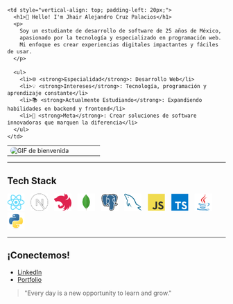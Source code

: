 <!-- Tabla para organizar imagen y texto uno al lado del otro -->
<table>
  <tr>
    <!-- Columna 1: Imagen -->
    <td width="200" style="vertical-align: top;">
      <img 
        src="https://giffiles.alphacoders.com/196/196102.gif"
        width="200"
        alt="GIF de bienvenida" 
        style="border-radius: 10px;"
      />
    </td>

    <td style="vertical-align: top; padding-left: 20px;">
      <h1>👋 Hello! I'm Jhair Alejandro Cruz Palacios</h1>
      <p>
        Soy un estudiante de desarrollo de software de 25 años de México, 
        apasionado por la tecnología y especializado en programación web. 
        Mi enfoque es crear experiencias digitales impactantes y fáciles de usar.
      </p>

      <ul>
        <li>🌐 <strong>Especialidad</strong>: Desarrollo Web</li>
        <li>💡 <strong>Intereses</strong>: Tecnología, programación y aprendizaje constante</li>
        <li>📚 <strong>Actualmente Estudiando</strong>: Expandiendo habilidades en backend y frontend</li>
        <li>🎯 <strong>Meta</strong>: Crear soluciones de software innovadoras que marquen la diferencia</li>
      </ul>
    </td>
  </tr>
</table>

---

<!-- Sección de Tech Stack -->
<h2>Tech Stack</h2>
<p>
  <!-- React -->
  <img 
       src="https://raw.githubusercontent.com/devicons/devicon/master/icons/react/react-original.svg" 
       alt="React Logo" 
       width="40" 
       style="margin-right: 10px;" 
  />
  <!-- Next.js -->
  <img 
       src="https://raw.githubusercontent.com/devicons/devicon/master/icons/nextjs/nextjs-line.svg" 
       alt="Next.js Logo" 
       width="40" 
       style="margin-right: 10px;" 
  />
  <!-- NestJS -->
  <img 
       src="https://raw.githubusercontent.com/devicons/devicon/master/icons/nestjs/nestjs-plain.svg" 
       alt="Nest.js Logo" 
       width="40" 
       style="margin-right: 10px;" 
  />
  <!-- MongoDB -->
  <img 
       src="https://raw.githubusercontent.com/devicons/devicon/master/icons/mongodb/mongodb-original.svg" 
       alt="MongoDB Logo" 
       width="40" 
       style="margin-right: 10px;" 
  />
  <!-- PostgreSQL -->
  <img 
       src="https://raw.githubusercontent.com/devicons/devicon/master/icons/postgresql/postgresql-original.svg" 
       alt="PostgreSQL Logo" 
       width="40" 
       style="margin-right: 10px;" 
  />
  <!-- MySQL -->
  <img 
       src="https://raw.githubusercontent.com/devicons/devicon/master/icons/mysql/mysql-original.svg" 
       alt="MySQL Logo" 
       width="40" 
       style="margin-right: 10px;" 
  />
  <!-- JavaScript -->
  <img 
       src="https://raw.githubusercontent.com/devicons/devicon/master/icons/javascript/javascript-original.svg" 
       alt="JavaScript Logo" 
       width="40" 
       style="margin-right: 10px;" 
  />
  <!-- TypeScript -->
  <img 
       src="https://raw.githubusercontent.com/devicons/devicon/master/icons/typescript/typescript-original.svg" 
       alt="TypeScript Logo" 
       width="40" 
       style="margin-right: 10px;" 
  />
  <!-- Java -->
  <img 
       src="https://raw.githubusercontent.com/devicons/devicon/master/icons/java/java-original.svg" 
       alt="Java Logo" 
       width="40" 
       style="margin-right: 10px;" 
  />
  <!-- Python -->
  <img 
       src="https://raw.githubusercontent.com/devicons/devicon/master/icons/python/python-original.svg" 
       alt="Python Logo" 
       width="40" 
       style="margin-right: 10px;" 
  />
</p>

---

<h2>¡Conectemos!</h2>
<ul>
  <li><a href="https://www.linkedin.com/">LinkedIn</a></li>
  <li><a href="https://www.yourportfolio.com/">Portfolio</a></li>
</ul>

<blockquote>
  "Every day is a new opportunity to learn and grow."
</blockquote>
